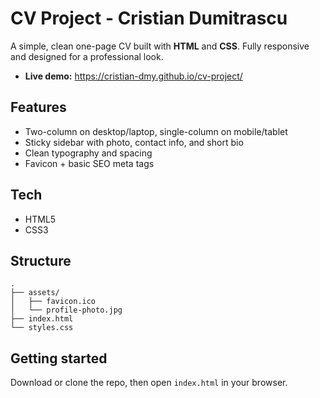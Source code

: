 # CV Project - Cristian Dumitrascu

A simple, clean one-page CV built with **HTML** and **CSS**. Fully responsive and designed for a professional look.

- **Live demo:** https://cristian-dmy.github.io/cv-project/

## Features

- Two-column on desktop/laptop, single-column on mobile/tablet
- Sticky sidebar with photo, contact info, and short bio
- Clean typography and spacing
- Favicon + basic SEO meta tags

## Tech

- HTML5
- CSS3

## Structure

```
.
├── assets/
│   ├── favicon.ico
│   └── profile-photo.jpg
├── index.html
└── styles.css
```

## Getting started

Download or clone the repo, then open `index.html` in your browser.
